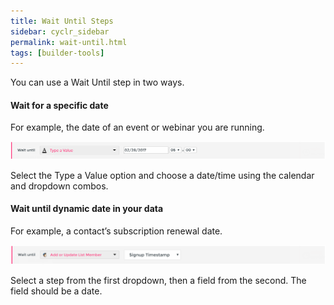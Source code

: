 ```yaml
---
title: Wait Until Steps
sidebar: cyclr_sidebar
permalink: wait-until.html
tags: [builder-tools]
---
```


You can use a Wait Until step in two ways.

#### Wait for a specific date

For example, the date of an event or webinar you are running.

![](./images/wait-until-fixed-date.png)

Select the Type a Value option and choose a date/time using the calendar and dropdown combos.

#### Wait until dynamic date in your data

For example, a contact’s subscription renewal date.

![](./images/wait-until-dynamic-date.png)

Select a step from the first dropdown, then a field from the second. The field should be a date.